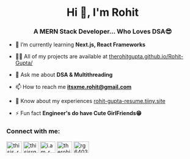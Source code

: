 <h1 align="center">Hi 👋, I'm Rohit</h1>
<h3 align="center">A MERN Stack Developer... Who Loves DSA😎</h3>

- 🌱 I’m currently learning **Next.js, React Frameworks**

- 👨‍💻 All of my projects are available at [therohitgupta.github.io/Rohit-Gupta/](therohitgupta.github.io/Rohit-Gupta/)

- 💬 Ask me about **DSA & Multithreading**

- 📫 How to reach me **itsxme.rohit@gmail.com**

- 📄 Know about my experiences [rohit-gupta-resume.tiiny.site](rohit-gupta-resume.tiiny.site)

- ⚡ Fun fact **Engineer's do have Cute GirlFriends😁**

<h3 align="left">Connect with me:</h3>
<p align="left">
<a href="https://twitter.com/thisis_rg_" target="blank"><img align="center" src="https://raw.githubusercontent.com/rahuldkjain/github-profile-readme-generator/master/src/images/icons/Social/twitter.svg" alt="thisis_rg_" height="30" width="40" /></a>
<a href="https://linkedin.com/in/thisisrg" target="blank"><img align="center" src="https://raw.githubusercontent.com/rahuldkjain/github-profile-readme-generator/master/src/images/icons/Social/linked-in-alt.svg" alt="thisisrg" height="30" width="40" /></a>
<a href="https://instagram.com/i.am_r.g" target="blank"><img align="center" src="https://raw.githubusercontent.com/rahuldkjain/github-profile-readme-generator/master/src/images/icons/Social/instagram.svg" alt="i.am_r.g" height="30" width="40" /></a>
<a href="https://www.leetcode.com/therohitgupta" target="blank"><img align="center" src="https://raw.githubusercontent.com/rahuldkjain/github-profile-readme-generator/master/src/images/icons/Social/leet-code.svg" alt="therohitgupta" height="30" width="40" /></a>
<a href="https://auth.geeksforgeeks.org/user/rg640321" target="blank"><img align="center" src="https://raw.githubusercontent.com/rahuldkjain/github-profile-readme-generator/master/src/images/icons/Social/geeks-for-geeks.svg" alt="rg640321" height="30" width="40" /></a>
</p>
